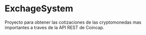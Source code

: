 # ExchageSystem

Proyecto para obtener las cotizaciones de las cryptomonedas mas importantes a traves de la API REST de Coincap.
